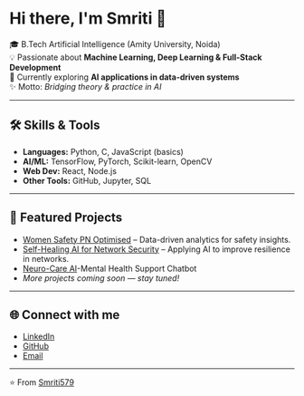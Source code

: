 # Hi there, I'm Smriti 👋  

🎓 B.Tech Artificial Intelligence (Amity University, Noida)  
💡 Passionate about **Machine Learning, Deep Learning & Full-Stack Development**  
🌱 Currently exploring **AI applications in data-driven systems**  
✨ Motto: *Bridging theory & practice in AI*  

---

## 🛠️ Skills & Tools
- **Languages:** Python, C, JavaScript (basics) 
- **AI/ML:** TensorFlow, PyTorch, Scikit-learn, OpenCV  
- **Web Dev:** React, Node.js 
- **Other Tools:** GitHub, Jupyter, SQL  

---

## 📌 Featured Projects
- [Women Safety PN Optimised](https://github.com/Smriti579/women-safety-pn-optimised) – Data-driven analytics for safety insights.  
- [Self-Healing AI for Network Security](https://github.com/Smriti579/Self-Healing-AI-for-Network-Security) – Applying AI to improve resilience in networks.
- [Neuro-Care AI](https://github.com/Smriti579/Neuro-Care-Chatbot)-Mental Health Support Chatbot
- *More projects coming soon — stay tuned!*  

---

## 🌐 Connect with me
- [LinkedIn](https://www.linkedin.com/in/smriti-mahajan-68a505274/)  
- [GitHub](https://github.com/Smriti579)  
- [Email](mailto:smritimahajan579@gmail.com)  

---

⭐️ From [Smriti579](https://github.com/Smriti579)
